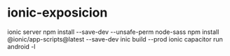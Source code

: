 # ionic-exposicion

ionic server
npm install --save-dev  --unsafe-perm node-sass
npm install @ionic/app-scripts@latest --save-dev
inic build --prod 
ionic capacitor run android -l  
